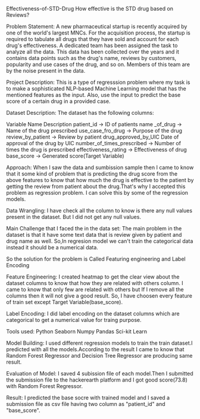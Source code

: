 Effectiveness-of-STD-Drug
 How effective is the STD drug based on Reviews?
 
 Problem Statement:
 A new pharmaceutical startup is recently acquired by one of the world's largest MNCs. For the acquisition process, the startup is required to tabulate all drugs that they have sold and account for each drug's effectiveness. A dedicated team has been assigned the task to analyze all the data. This data has been collected over the years and it contains data points such as the drug's name, reviews by customers, popularity and use cases of the drug, and so on. Members of this team are by the noise present in the data.
 
 Project Description:
 This is a type of regresssion problem where my task is to make a sophisticated NLP-based Machine Learning model that has the mentioned features as the input. Also, use the input to predict the base score of a certain drug in a provided case.
 
 Dataset Description:
 The dataset has the following columns:

Variable Name Description
patient_id -> ID of patients
name _of_drug -> Name of the drug prescribed
use_case_fro_drug -> Purpose of the drug
review_by_patient -> Review by patient
drug_approved_by_UIC Date of approval of the drug by UIC
number_of_times_prescribed -> Number of times the drug is prescribed
effectiveness_rating -> Effectiveness of drug
base_score -> Generated score(Target Variable)

Approach:
When I saw the data and sumbission sample then I came to know that it some kind of problem that is predicting the drug score from the above features to know that how much the drug is effective to the patient by getting the review from patient about the drug.That's why I accepted this problem as regression problem. I can solve this by some of the regression models.

Data Wrangling:
I have check all the column to know is there any null values present in the dataset. But I did not get any null values.

Main Challenge that I faced the in the data set:
The main problem in the dataset is that it have some text data that is review given by patient and drug name as well. So,In regresion model we can't train the categorical data instead it should be a numerical data.

So the solution for the problem is Called Featuring engineering and Label Encoding

Feature Engineering:
I created heatmap to get the clear view about the dataset columns to know that how they are related with others column. I came to know that only few are related with others but If I remove all the columns then it will not give a good result. So, I have choosen every feature of train set except Target Variable(base_score).

Label Encoding:
I did label encoding on the dataset columns which are categorical to get a numerical value for traing purpose.

Tools used:
Python
Seaborn
Numpy
Pandas
Sci-kit Learn

Model Building:
I used different regression models to train the train dataset.I predicted with all the models.According to the result I came to know that Random Forest Regressor and Decision Tree Regressor are producing same result.

Evaluation of Model:
I saved 4 subission file of each model.Then I submitted the submission file to the hackerearth platform and I got good score(73.8) with Random Forest Regressor.

Result:
I predicted the base socre with trained model and I saved a submission file as csv file having two column as "patient_id" and "base_score".


